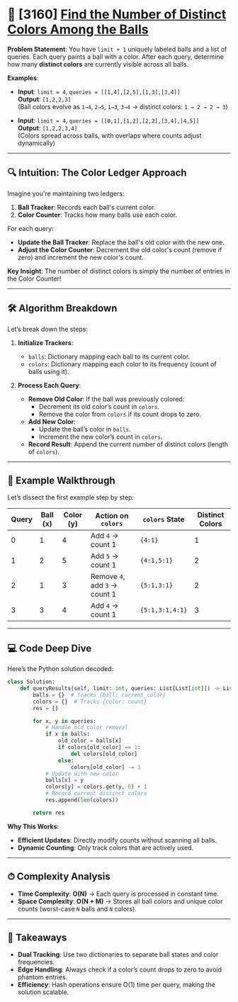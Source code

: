 # 🚀 [3160] [Find the Number of Distinct Colors Among the Balls](../medium/3160.py)

**Problem Statement**: You have `limit + 1` uniquely labeled balls and a list of queries. Each query paints a ball with a color. After each query, determine how many **distinct colors** are currently visible across all balls.

**Examples**:

-   **Input**: `limit = 4`, `queries = [[1,4],[2,5],[1,3],[3,4]]`  
    **Output**: `[1,2,2,3]`  
    (Ball colors evolve as `1→4`, `2→5`, `1→3`, `3→4` → distinct colors: `1 → 2 → 2 → 3`)

-   **Input**: `limit = 4`, `queries = [[0,1],[1,2],[2,2],[3,4],[4,5]]`  
    **Output**: `[1,2,2,3,4]`  
    (Colors spread across balls, with overlaps where counts adjust dynamically)

---

## 🔍 **Intuition: The Color Ledger Approach**

Imagine you're maintaining two ledgers:

1. **Ball Tracker**: Records each ball's current color.
2. **Color Counter**: Tracks how many balls use each color.

For each query:

-   **Update the Ball Tracker**: Replace the ball's old color with the new one.
-   **Adjust the Color Counter**: Decrement the old color's count (remove if zero) and increment the new color's count.

**Key Insight**: The number of distinct colors is simply the number of entries in the Color Counter!

---

## 🛠 **Algorithm Breakdown**

Let’s break down the steps:

1. **Initialize Trackers**:

    - `balls`: Dictionary mapping each ball to its current color.
    - `colors`: Dictionary mapping each color to its frequency (count of balls using it).

2. **Process Each Query**:
    - **Remove Old Color**: If the ball was previously colored:
        - Decrement its old color’s count in `colors`.
        - Remove the color from `colors` if its count drops to zero.
    - **Add New Color**:
        - Update the ball’s color in `balls`.
        - Increment the new color’s count in `colors`.
    - **Record Result**: Append the current number of distinct colors (length of `colors`).

---

## 🧩 **Example Walkthrough**

Let’s dissect the first example step by step:

| Query | Ball (x) | Color (y) | Action on `colors`            | `colors` State  | Distinct Colors |
| ----- | -------- | --------- | ----------------------------- | --------------- | --------------- |
| 0     | 1        | 4         | Add `4` → count 1             | `{4:1}`         | 1               |
| 1     | 2        | 5         | Add `5` → count 1             | `{4:1,5:1}`     | 2               |
| 2     | 1        | 3         | Remove `4`, add `3` → count 1 | `{5:1,3:1}`     | 2               |
| 3     | 3        | 4         | Add `4` → count 1             | `{5:1,3:1,4:1}` | 3               |

---

## 💻 **Code Deep Dive**

Here’s the Python solution decoded:

```python
class Solution:
    def queryResults(self, limit: int, queries: List[List[int]]) -> List[int]:
        balls = {}  # Tracks {ball: current_color}
        colors = {}  # Tracks {color: count}
        res = []

        for x, y in queries:
            # Handle old color removal
            if x in balls:
                old_color = balls[x]
                if colors[old_color] == 1:
                    del colors[old_color]
                else:
                    colors[old_color] -= 1
            # Update with new color
            balls[x] = y
            colors[y] = colors.get(y, 0) + 1
            # Record current distinct colors
            res.append(len(colors))

        return res
```

**Why This Works**:

-   **Efficient Updates**: Directly modify counts without scanning all balls.
-   **Dynamic Counting**: Only track colors that are actively used.

---

## ⏱ **Complexity Analysis**

-   **Time Complexity**: **O(N)** → Each query is processed in constant time.
-   **Space Complexity**: **O(N + M)** → Stores all ball colors and unique color counts (worst-case `N` balls and `N` colors).

---

## 🎯 **Takeaways**

-   **Dual Tracking**: Use two dictionaries to separate ball states and color frequencies.
-   **Edge Handling**: Always check if a color’s count drops to zero to avoid phantom entries.
-   **Efficiency**: Hash operations ensure O(1) time per query, making the solution scalable.
